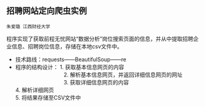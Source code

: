 ## 招聘网站定向爬虫实例

    朱爱璐 江西财经大学
    
程序实现了获取前程无忧网站“数据分析”岗位搜索页面的信息，并从中提取招聘企业信息、招聘岗位信息，存储在本地csv文件中。
+ 技术路线：requests——BeautifulSoup——re
+ 程序的结构设计：
                1. 获取基本信息网页的内容<br>
　　　　　　　　　2. 解析基本信息网页，并返回详细信息网页的网址<br>
　　　　　　　　　3. 获取详细信息网页的内容<br>
                4. 解析详细网页<br>
                5. 将结果存储至CSV文件中

